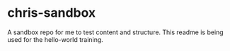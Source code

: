 # chris-sandbox
A sandbox repo for me to test content and structure.
This readme is being used for the hello-world training.
